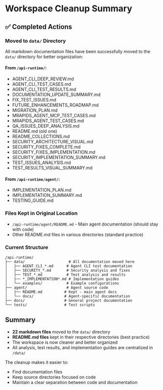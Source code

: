 # Workspace Cleanup Summary

## ✅ Completed Actions

### Moved to `data/` Directory

All markdown documentation files have been successfully moved to the `data/` directory for better organization:

#### From `/api-runtime/`:
- AGENT_CLI_DEEP_REVIEW.md
- AGENT_CLI_TEST_CASES.md
- AGENT_CLI_TEST_RESULTS.md
- DOCUMENTATION_UPDATE_SUMMARY.md
- FIX_TEST_ISSUES.md
- FUTURE_ENHANCEMENTS_ROADMAP.md
- MIGRATION_PLAN.md
- MRAPIDS_AGENT_MCP_TEST_CASES.md
- MRAPIDS_AGENT_TEST_CASES.md
- QA_ISSUES_DEEP_ANALYSIS.md
- README.md (old one)
- README_COLLECTIONS.md
- SECURITY_ARCHITECTURE_VISUAL.md
- SECURITY_FIXES_COMPLETE.md
- SECURITY_FIXES_IMPLEMENTATION.md
- SECURITY_IMPLEMENTATION_SUMMARY.md
- TEST_ISSUES_ANALYSIS.md
- TEST_RESULTS_VISUAL_SUMMARY.md

#### From `/api-runtime/agent/`:
- IMPLEMENTATION_PLAN.md
- IMPLEMENTATION_SUMMARY.md
- TESTING_GUIDE.md

### Files Kept in Original Location
- `/api-runtime/agent/README.md` - Main agent documentation (should stay with code)
- Other README.md files in various directories (standard practice)

### Current Structure
```
/api-runtime/
├── data/                    # All documentation moved here
│   ├── AGENT_CLI_*.md      # Agent CLI test documentation
│   ├── SECURITY_*.md       # Security analysis and fixes
│   ├── TEST_*.md           # Test analysis and results
│   ├── *_IMPLEMENTATION*.md # Implementation guides
│   └── examples/           # Example configurations
├── agent/                  # Agent source code
│   ├── README.md          # Kept - main agent docs
│   └── docs/              # Agent-specific documentation
├── docs/                  # General project documentation
└── tests/                 # Test scripts
```

## Summary

- **22 markdown files** moved to the `data/` directory
- **README.md files** kept in their respective directories (best practice)
- The workspace is now cleaner and better organized
- All analysis, test results, and implementation guides are centralized in `/data/`

The cleanup makes it easier to:
- Find documentation files
- Keep source directories focused on code
- Maintain a clear separation between code and documentation